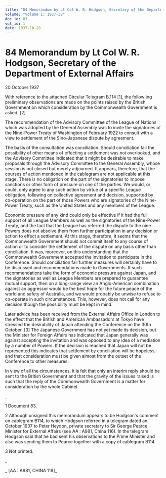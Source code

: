 ```yaml
---
title: "84 Memorandum by Lt Col W. R. Hodgson, Secretary of the Department of External Affairs"
volume: "Volume 1: 1937-38"
doc_id: 83
vol_id: 1
date: 1937-10-20
---
```


# 84 Memorandum by Lt Col W. R. Hodgson, Secretary of the Department of External Affairs

20 October 1937

With reference to the attached Circular Telegram B.114 [1], the follow ing preliminary observations are made on the points raised by the British Government on which consideration by the Commonwealth Government is asked. [2]

The recommendation of the Advisory Committee of the League of Nations which was adopted by the General Assembly was to invite the signatories of the Nine-Power Treaty of Washington of February 1922 to consult with a view to settlement of the Sino-Japanese dispute by agreement.

The basis of the consultation was conciliation. Should conciliation fail the possibility of other means of effecting a settlement was not overlooked, and the Advisory Committee indicated that it might be desirable to make proposals through the Advisory Committee to the General Assembly, whose session is not closed but merely adjourned. It appears, therefore, that the courses of action mentioned in the cablegram are not applicable at this stage. There is no obligation on the part of the signatories to impose sanctions or other form of pressure on one of the parties. We would, or could, only agree to any such action by virtue of a specific League obligation, following on collective agreement and decision, supported by co-operation on the part of those Powers who are signatories of the Nine-Power Treaty, such as the United States and any members of the League.

Economic pressure of any kind could only be effective if it had the full support of all League Members as well as the signatories of the Nine-Power Treaty, and the fact that the League has referred the dispute to the nine Powers does not absolve them from further participation in any decision or action to effect a settlement. At this stage, therefore, it seems that the Commonwealth Government should not commit itself to any course of action or to consider the settlement of the dispute on any basis other than conciliation. It was, moreover, on this understanding that the Commonwealth Government accepted the invitation to participate in the Conference. Should conciliation fail further measures will certainly have to be discussed and recommendations made to Governments. If such recommendations take the form of economic pressure against Japan, and the signatories as well as League Members are prepared to guarantee mutual support, then on a long-range view an Anglo-American combination against an aggressor would be the best hope for the future peace of the world and safety of Australia, and we would probably be unwise to refuse to co-operate in such circumstances. This, however, does not call for any decision though the possibility must be kept in mind.

Later advice has been received from the External Affairs Office in London to the effect that the British and American Ambassadors at Tokyo have stressed the desirability of Japan attending the Conference on the 30th October. [3] The Japanese Government has not yet made its decision, but the Minister for Foreign Affairs has indicated that Japan generally was against accepting the invitation and was opposed to any idea of a mediation by a number of Powers. If the decision is reached that Japan will not be represented this indicates that settlement by conciliation will be hopeless, and that consideration must be given almost from the outset of the Conference to other measures.

In view of all the circumstances, it is felt that only an interim reply should be sent to the British Government and that the gravity of the issues raised is such that the reply of the Commonwealth Government is a matter for consideration by the whole Cabinet.

_

1 Document 83.

2 Although unsigned this memorandum appears to be Hodgson's comment on cablegram B114, to which Hodgson referred in a telegram dated an October 1937 to Peter Heydon, private secretary to Sir George Pearce, Minister for External Affairs (see AA : A981, China 116). In the telegram Hodgson said that he bad sent his observations to the Prime Minister and also was sending them to Pearce together with a copy of cablegram B114.

3 Not printed.

_

_ [AA : A981, CHINA 116]_
